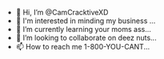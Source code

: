 - 👋 Hi, I’m @CamCracktiveXD
- 👀 I'm interested in minding my business ...
- 🌱 I’m currently learning your moms ass...
- 💞️ I’m looking to collaborate on deez nuts...
- 📫 How to reach me 1-800-YOU-CANT...
